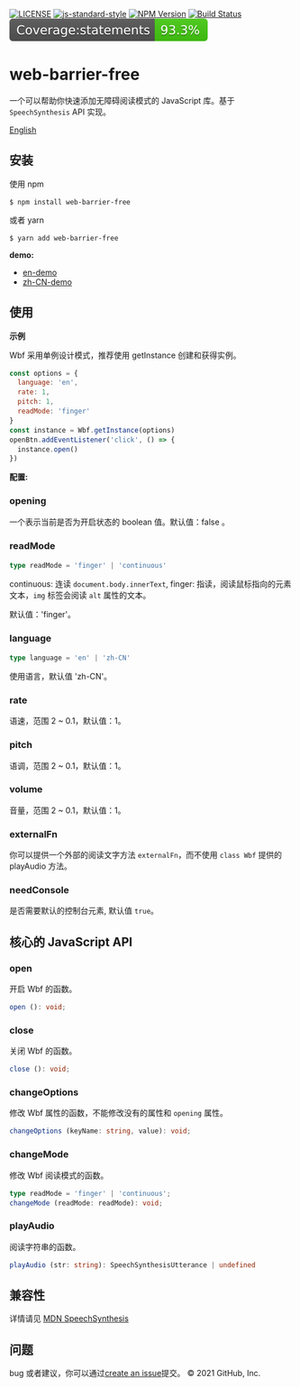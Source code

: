 [![LICENSE](https://img.shields.io/github/license/bubkoo/html-to-image?style=flat-square)](./LICENSE) [![js-standard-style](https://img.shields.io/badge/code%20style-standard-brightgreen.svg?style=flat-square)](https://github.com/karma-runner/karma-coverage) [![NPM Version](https://img.shields.io/npm/v/web-barrier-free.svg)][npm-url] [![Build Status](https://app.travis-ci.com/halodong/web-barrier-free.svg?branch=master)](https://www.travis-ci.com) [![jest coverage](coverage/badge-statements.svg)](coverage/badge-statements.svg)

[npm-url]: https://npmjs.org/package/web-barrier-free

# web-barrier-free

一个可以帮助你快速添加无障碍阅读模式的 JavaScript 库。基于 `SpeechSynthesis` API 实现。

[English](./README.md)
## 安装

使用 npm

```
$ npm install web-barrier-free
```

或者 yarn

```
$ yarn add web-barrier-free
```

**demo:**

- [en-demo](https://codesandbox.io/s/pedantic-stitch-ru1no)
- [zh-CN-demo](https://halodong.github.io/)

## 使用

**示例** 

Wbf 采用单例设计模式，推荐使用 getInstance 创建和获得实例。

```js
const options = {
  language: 'en',
  rate: 1,
  pitch: 1,
  readMode: 'finger'
}
const instance = Wbf.getInstance(options)
openBtn.addEventListener('click', () => {
  instance.open()
})
```

**配置:**

### opening

一个表示当前是否为开启状态的 boolean 值。默认值：false 。

### readMode

```ts
type readMode = 'finger' | 'continuous'
```

continuous: 连读 `document.body.innerText`, finger: 指读，阅读鼠标指向的元素文本，`img` 标签会阅读 `alt` 属性的文本。

默认值：'finger'。

### language

```ts
type language = 'en' | 'zh-CN'
```

使用语言，默认值 'zh-CN'。

### rate

语速，范围 2 ~ 0.1，默认值：1。

### pitch

语调，范围 2 ~ 0.1，默认值：1。

### volume

音量，范围 2 ~ 0.1，默认值：1。

### externalFn

你可以提供一个外部的阅读文字方法 `externalFn`，而不使用 `class Wbf` 提供的 playAudio 方法。

### needConsole

是否需要默认的控制台元素, 默认值 `true`。

## 核心的 JavaScript API

### open

开启 Wbf 的函数。

```typescript
open (): void;
```

### close

关闭 Wbf 的函数。

```typescript
close (): void;
```

### changeOptions

修改 Wbf 属性的函数，不能修改没有的属性和 `opening` 属性。

```typescript
changeOptions (keyName: string, value): void;
```

### changeMode

修改 Wbf 阅读模式的函数。

```typescript
type readMode = 'finger' | 'continuous';
changeMode (readMode: readMode): void;
```

### playAudio

阅读字符串的函数。

```typescript
playAudio (str: string): SpeechSynthesisUtterance | undefined
```

## 兼容性

详情请见 [MDN SpeechSynthesis](https://developer.mozilla.org/en-US/docs/Web/API/SpeechSynthesis#browser_compatibility)

## 问题

bug 或者建议，你可以通过[create an issue](https://github.com/halodong/web-barrier-free/issues/new)提交。 © 2021 GitHub, Inc.
